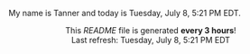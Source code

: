 My name is Tanner and today is Tuesday, July 8, 5:21 PM EDT.

<p align="center">This <i>README</i> file is generated <b>every 3 hours</b>!</br>Last refresh: Tuesday, July 8, 5:21 PM EDT<br /></p>

